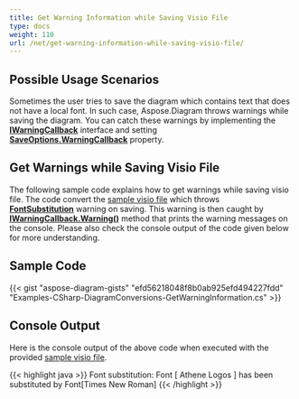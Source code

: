 ```yaml
---
title: Get Warning Information while Saving Visio File
type: docs
weight: 110
url: /net/get-warning-information-while-saving-visio-file/
---
```


## **Possible Usage Scenarios**

Sometimes the user tries to save the diagram which contains text that does not have a local font. In such case, Aspose.Diagram throws warnings while saving the diagram. You can catch these warnings by implementing the **[IWarningCallback](https://reference.aspose.com/diagram/net/aspose.diagram/iwarningcallback)** interface and setting **[SaveOptions.WarningCallback](https://reference.aspose.com/diagram/net/aspose.diagram.saving/saveoptions/properties/warningcallback)** property.

## **Get Warnings while Saving Visio File**

The following sample code explains how to get warnings while saving visio file. The code convert the [sample visio file](sampleFontSubstitution.vsdx) which throws **[FontSubstitution](https://reference.aspose.com/diagram/net/aspose.diagram/warningtype)** warning on saving. This warning is then caught by **[IWarningCallback.Warning()](https://reference.aspose.com/diagram/net/aspose.diagram/iwarningcallback/methods/warning)** method that prints the warning messages on the console.  Please also check the console output of the code given below for more understanding.

## **Sample Code**

{{< gist "aspose-diagram-gists" "efd56218048f8b0ab925efd494227fdd" "Examples-CSharp-DiagramConversions-GetWarningInformation.cs" >}}

## **Console Output**

Here is the console output of the above code when executed with the provided [sample visio file](sampleFontSubstitution.vsdx).

{{< highlight java >}}
Font substitution: Font [ Athene Logos ] has been substituted by Font[Times New Roman]
{{< /highlight >}}
